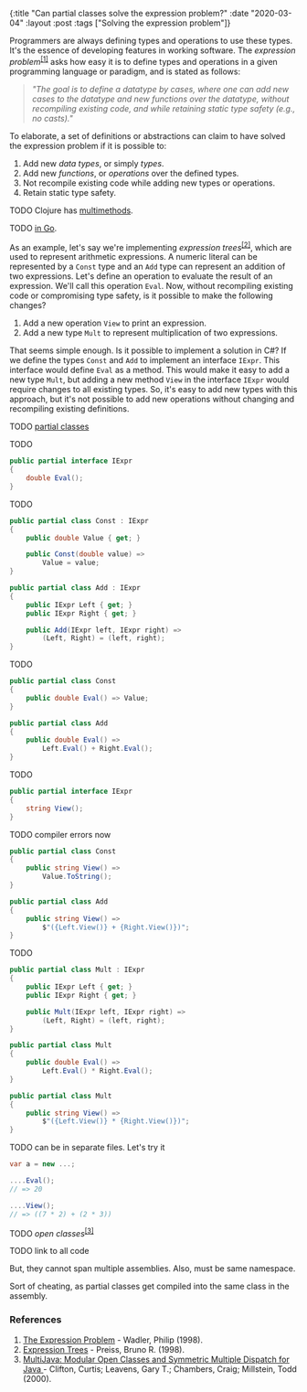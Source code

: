 {:title "Can partial classes solve the expression problem?"
 :date "2020-03-04"
 :layout :post
 :tags ["Solving the expression problem"]}

Programmers are always defining types and operations to use these types.
It's the essence of developing features in working software. The
_expression problem_<sup><a href="#ref1">[1]</a></sup> asks how easy it is to
define types and operations in a given programming language or paradigm, and is
stated as follows:

> _"The goal is to define a datatype by cases, where one can add new cases to_
_the datatype and new functions over the datatype, without recompiling existing_
_code, and while retaining static type safety (e.g., no casts)."_

To elaborate, a set of definitions or abstractions can claim to have solved the
expression problem if it is possible to:
1. Add new _data types_, or simply _types_.
1. Add new _functions_, or _operations_ over the defined types.
1. Not recompile existing code while adding new types or operations.
1. Retain static type safety.

TODO Clojure has [multimethods](https://clojure.org/reference/multimethods).

TODO [in Go](https://eli.thegreenplace.net/2018/the-expression-problem-in-go/).

As an example, let's say we're implementing
_expression trees_<sup><a href="#ref2">[2]</a></sup>, which are used to
represent arithmetic expressions. A numeric literal can be represented by a
`Const` type and an `Add` type can represent an addition of two expressions.
Let's define an operation to evaluate the result of an expression. We'll call
this operation `Eval`. Now, without recompiling existing code or compromising
type safety, is it possible to make the following changes?
1. Add a new operation `View` to print an expression.
1. Add a new type `Mult` to represent multiplication of two expressions.

That seems simple enough.
Is it possible to implement a solution in C#? If we define the types `Const` and
`Add` to implement an interface `IExpr`. This interface would define `Eval` as a
method. This would make it easy to add a new type `Mult`, but adding a new
method `View` in the interface `IExpr` would require changes to all existing
types. So, it's easy to add new types with this approach, but it's not possible
to add new operations without changing and recompiling existing definitions.


TODO
[partial classes](https://docs.microsoft.com/en-us/dotnet/csharp/programming-guide/classes-and-structs/partial-classes-and-methods)

TODO

```csharp
public partial interface IExpr
{
    double Eval();
}
```

TODO

```csharp
public partial class Const : IExpr
{
    public double Value { get; }

    public Const(double value) =>
        Value = value;
}

public partial class Add : IExpr
{
    public IExpr Left { get; }
    public IExpr Right { get; }

    public Add(IExpr left, IExpr right) =>
        (Left, Right) = (left, right);
}
```

TODO

```csharp
public partial class Const
{
    public double Eval() => Value;
}

public partial class Add
{
    public double Eval() =>
        Left.Eval() + Right.Eval();
}
```

TODO

```csharp
public partial interface IExpr
{
    string View();
}
```

TODO compiler errors now

```csharp
public partial class Const
{
    public string View() =>
        Value.ToString();
}

public partial class Add
{
    public string View() =>
        $"({Left.View()} + {Right.View()})";
}
```

TODO

```csharp
public partial class Mult : IExpr
{
    public IExpr Left { get; }
    public IExpr Right { get; }

    public Mult(IExpr left, IExpr right) =>
        (Left, Right) = (left, right);
}

public partial class Mult
{
    public double Eval() =>
        Left.Eval() * Right.Eval();
}

public partial class Mult
{
    public string View() =>
        $"({Left.View()} * {Right.View()})";
}
```

TODO can be in separate files. Let's try it

```csharp
var a = new ...;

....Eval();
// => 20

....View();
// => ((7 * 2) + (2 * 3))
```

TODO _open classes_<sup><a href="#ref3">[3]</a></sup>

TODO link to all code

But, they cannot span multiple assemblies. Also, must be same namespace.

Sort of cheating, as partial classes get compiled into the same class in the
assembly.

### References
1. <a id="ref1"
   href="http://homepages.inf.ed.ac.uk/wadler/papers/expression/expression.txt"
   target="_blank">
   The Expression Problem</a> -  Wadler, Philip (1998).
1. <a id="ref2"
   href="https://web.archive.org/web/20170119094603/http://www.brpreiss.com/books/opus5/html/page264.html"
   target="_blank">
   Expression Trees</a> -  Preiss, Bruno R. (1998).
1. <a id="ref3"
   href="https://people.csail.mit.edu/dnj/teaching/6898/papers/multijava.pdf"
   target="_blank">
   MultiJava: Modular Open Classes and Symmetric Multiple Dispatch for Java
   </a> - Clifton, Curtis; Leavens, Gary T.; Chambers, Craig; Millstein, Todd (2000).

